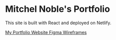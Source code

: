 # Mitchel Noble's Portfolio

This site is built with React and deployed on Netlify.

[My Portfolio Website Figma Wireframes](https://www.figma.com/file/d9Gns1kDwuRzHBFdf4zIkC/Portfolio-Website?node-id=0%3A1 "Figma File")
